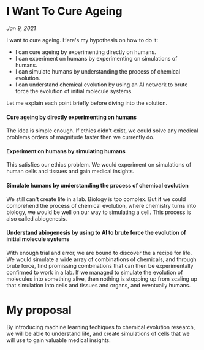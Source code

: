 # I Want To Cure Ageing
*Jan 9, 2021*

I want to cure ageing. Here's my hypothesis on how to do it:

- I can cure ageing by experimenting directly on humans.
- I can experiment on humans by experimenting on simulations of humans.
- I can simulate humans by understanding the process of chemical evolution.
- I can understand chemical evolution by using an AI network to brute force the evolution of initial molecule systems.

Let me explain each point briefly before diving into the solution.

#### Cure ageing by directly experimenting on humans

The idea is simple enough. If ethics didn't exist, we could solve any medical problems orders of magnitude faster then we currently do.

#### Experiment on humans by simulating humans

This satisfies our ethics problem. We would experiment on simulations of human cells and tissues and gain medical insights.

#### Simulate humans by understanding the process of chemical evolution

We still can't create life in a lab. Biology is too complex. But if we could comprehend the process of chemical evolution, where chemistry turns into biology, we would be well on our way to simulating a cell. This process is also called abiogenesis.

#### Understand abiogenesis by using to AI to brute force the evolution of initial molecule systems

With enough trial and error, we are bound to discover the a recipe for life. We would simulate a wide array of combinations of chemicals, and through brute force, find promissing combinations that can then be experimentally confirmed to work in a lab. If we managed to simulate the evolution of molecules into something alive, then nothing is stopping up from scaling up that simulation into cells and tissues and organs, and eventually humans.

# My proposal

By introducing machine learning techiques to chemical evolution research, we will be able to understand life, and create simulations of cells that we will use to gain valuable medical insights.
